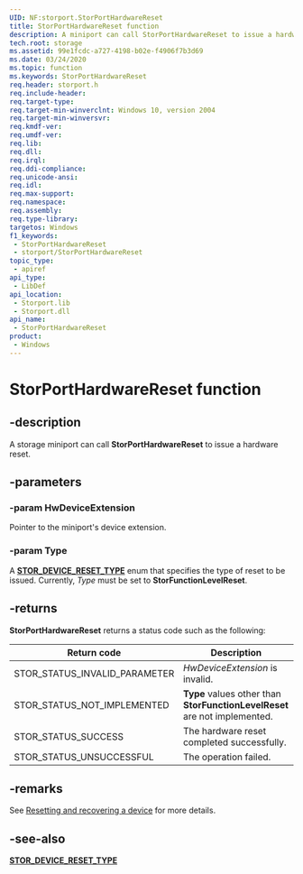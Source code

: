 ```yaml
---
UID: NF:storport.StorPortHardwareReset
title: StorPortHardwareReset function
description: A miniport can call StorPortHardwareReset to issue a hardware reset.
tech.root: storage
ms.assetid: 99e1fcdc-a727-4198-b02e-f4906f7b3d69
ms.date: 03/24/2020
ms.topic: function
ms.keywords: StorPortHardwareReset
req.header: storport.h
req.include-header: 
req.target-type: 
req.target-min-winverclnt: Windows 10, version 2004
req.target-min-winversvr: 
req.kmdf-ver: 
req.umdf-ver: 
req.lib: 
req.dll: 
req.irql: 
req.ddi-compliance: 
req.unicode-ansi: 
req.idl: 
req.max-support: 
req.namespace: 
req.assembly: 
req.type-library: 
targetos: Windows
f1_keywords:
 - StorPortHardwareReset
 - storport/StorPortHardwareReset
topic_type:
 - apiref
api_type:
 - LibDef
api_location:
 - Storport.lib
 - Storport.dll
api_name:
 - StorPortHardwareReset
product:
 - Windows
---
```


# StorPortHardwareReset function


## -description

A storage miniport can call **StorPortHardwareReset** to issue a hardware reset.

## -parameters

### -param HwDeviceExtension

Pointer to the miniport's device extension.

### -param Type

A [**STOR_DEVICE_RESET_TYPE**](ne-storport-stor_device_reset_type.md) enum that specifies the type of reset to be issued. Currently, *Type* must be set to **StorFunctionLevelReset**.

## -returns

**StorPortHardwareReset** returns a status code such as the following:

| Return code | Description |
|-------------|-------------|
| STOR_STATUS_INVALID_PARAMETER | *HwDeviceExtension* is invalid. |
| STOR_STATUS_NOT_IMPLEMENTED   | **Type** values other than **StorFunctionLevelReset** are not implemented. |
| STOR_STATUS_SUCCESS           | The hardware reset completed successfully. |
| STOR_STATUS_UNSUCCESSFUL      | The operation failed. |

## -remarks

See [Resetting and recovering a device](https://docs.microsoft.com/windows-hardware/drivers/kernel/resetting-and-recovering-a-device
) for more details.

## -see-also

[**STOR_DEVICE_RESET_TYPE**](ne-storport-stor_device_reset_type.md)

